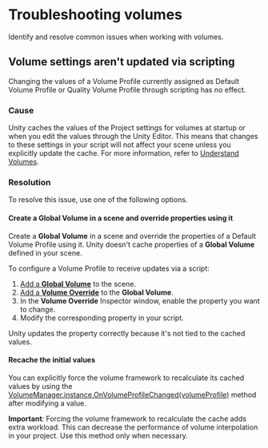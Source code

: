 # Troubleshooting volumes

Identify and resolve common issues when working with volumes.

## Volume settings aren't updated via scripting

Changing the values of a Volume Profile currently assigned as Default Volume Profile or Quality Volume Profile through scripting has no effect.

### Cause

Unity caches the values of the Project settings for volumes at startup or when you edit the values through the Unity Editor. This means that changes to these settings in your script will not affect your scene unless you explicitly update the cache. For more information, refer to [Understand Volumes](understand-volumes.md).

### Resolution

To resolve this issue, use one of the following options.

#### Create a Global Volume in a scene and override properties using it

Create a **Global Volume** in a scene and override the properties of a Default Volume Profile using it. Unity doesn't cache properties of a **Global Volume** defined in your scene.

To configure a Volume Profile to receive updates via a script:

1. [Add a **Global Volume**](set-up-a-volume#add-a-volume) to the scene.
2. [Add a **Volume Override**](VolumeOverrides) to the **Global Volume**.
3. In the **Volume Override** Inspector window, enable the property you want to change.
4. Modify the corresponding property in your script.

Unity updates the property correctly because it's not tied to the cached values. 

#### Recache the initial values

You can explicitly force the volume framework to recalculate its cached values by using the [VolumeManager.instance.OnVolumeProfileChanged(volumeProfile)](https://docs.unity3d.com/Packages/com.unity.render-pipelines.core@latest/index.html?subfolder=/api/UnityEngine.Rendering.VolumeManager.html) method after modifying a value.

**Important**: Forcing the volume framework to recalculate the cache adds extra workload. This can decrease the performance of volume interpolation in your project. Use this method only when necessary.

